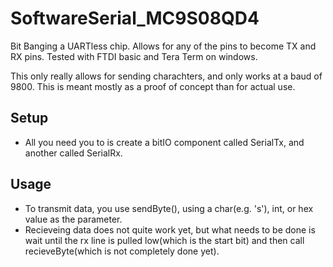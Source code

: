 # SoftwareSerial_MC9S08QD4
Bit Banging a UARTless chip. Allows for any of the pins to become TX and RX pins. Tested with FTDI basic and Tera Term on windows. 

This only really allows for sending charachters, and only works at a baud of 9800.
This is meant mostly as a proof of concept than for actual use.

## Setup
- All you need you to is create a bitIO component called SerialTx, and another called SerialRx.

## Usage
- To transmit data, you use sendByte(), using a char(e.g. 's'), int, or hex value as the parameter.
- Recieveing data does not quite work yet, but what needs to be done is wait until the rx line is pulled low(which is the start bit) and then call recieveByte(which is not completely done yet).
